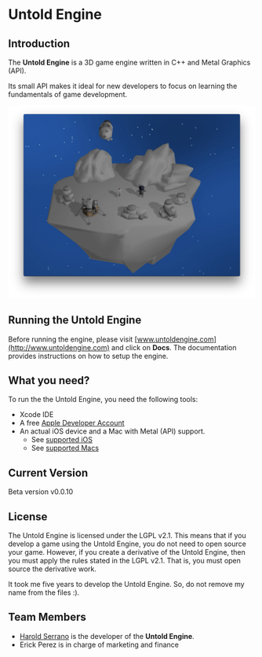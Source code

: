 # Untold Engine

## Introduction

The **Untold Engine** is a 3D game engine written in C++ and Metal Graphics (API). 

Its small API makes it ideal for new developers to focus on learning the fundamentals of game development.

![image1](images/gamedemo1.png)

## Running the Untold Engine

Before running the engine, please visit [www.untoldengine.com](http://www.untoldengine.com) and click on **Docs**. The documentation provides instructions on how to setup the engine.


## What you need?

To run the the Untold Engine, you need the following tools:

* Xcode IDE
* A free [Apple Developer Account](https://developer.apple.com)
* An actual iOS device and a Mac with Metal (API) support. 
	* See [supported iOS](https://developer.apple.com/library/archive/documentation/DeviceInformation/Reference/iOSDeviceCompatibility/HardwareGPUInformation/HardwareGPUInformation.html)
	* See [supported Macs](https://support.apple.com/en-us/HT205073)

## Current Version

Beta version v0.0.10

## License

The Untold Engine is licensed under the LGPL v2.1. This means that if you develop a game using the Untold Engine, you do not need to open source your game. However, if you create a derivative of the Untold Engine, then you must apply the rules stated in the LGPL v2.1. That is, you must open source the derivative work.

It took me five years to develop the Untold Engine. So, do not remove my name from the files :).

## Team Members

- [Harold Serrano](http://www.haroldserrano.com) is the developer of the **Untold Engine**.
- Erick Perez is in charge of marketing and finance